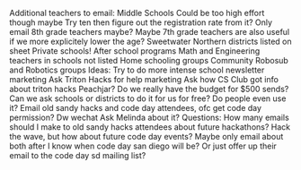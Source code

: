 Additional teachers to email:
	Middle Schools
		Could be too high effort though maybe
			Try ten then figure out the registration rate from it?
		Only email 8th grade teachers maybe?
			Maybe 7th grade teachers are also useful if we more explicitely lower the age?
	Sweetwater
	Northern districts listed on sheet
	Private schools!
	After school programs
    Math and Engineering teachers in schools not listed
    Home schooling groups
	Community Robosub and Robotics groups
Ideas:
	Try to do more intense school newsletter marketing
	Ask Triton Hacks for help marketing
		Ask how CS Club got info about triton hacks
	Peachjar?
		Do we really have the budget for $500 sends?
			Can we ask schools or districts to do it for us for free?
		Do people even use it?
	Email old sandy hacks and code day attendees, ofc
		get code day permission?
	Dw wechat
		Ask Melinda about it?
Questions:
	How many emails should I make to old sandy hacks attendees about future hackathons?
		Hack the wave, but how about future code day events?
			Maybe only email about both after I know when code day san diego will be?
				Or just offer up their email to the code day sd mailing list?